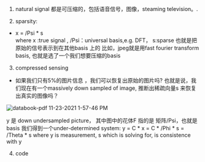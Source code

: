 1. natural signal 都是可压缩的，包括语音信号，图像，steaming television。.

2. sparsity: 
+  x = /Psi * s  
  where x :true signal , /Psi：universal basis,e.g. DFT， s:sparse 
  也就是把原始的信号表示到在其他basis 上的
  比如，jpeg就是用fast fourier transform basis, 也就是选了一个我们想要压缩的basis

3.  compressed sensing
+ 如果我们只有5%的图片信息 ，我们可以恢复出原始的图片吗? 也就是说，我们现在有一个massively down sampled of image, 推断出稀疏向量s 来恢复出真实的图像吗？

![databook-pdf 11-23-2021 1-57-46 PM](https://user-images.githubusercontent.com/69283174/142965098-72057134-edaa-4e04-9c25-514825c645ac.png)


y 是 down undersampled picture， 其中图中的花体F 指的是 矩阵/Psi，也就是basis
我们得到一个under-determined system: y = C * x = C * /Phi * s = /Theta * s
where y is measurement, s  which is solving for, is consistence with y

4. code
